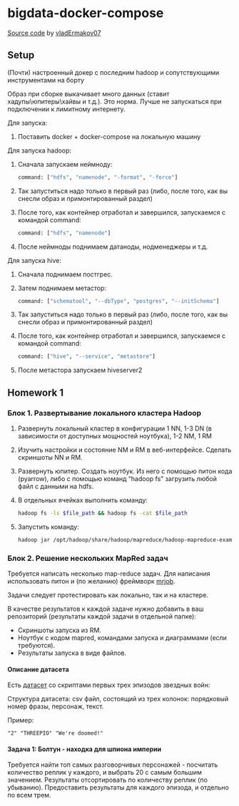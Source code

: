 # bigdata-docker-compose

[Source code](https://github.com/vladErmakov07/bigdata-docker-compose) by [vladErmakov07](https://github.com/vladErmakov07)

## Setup

(Почти) настроенный докер с последним hadoop и сопутствующими инструментами на борту

Образ при сборке выкачивает много данных (ставит хадупы\юпитеры\хайвы и т.д.). Это норма.
Лучше не запускаться при подключении к лимитному интернету.

Для запуска:

1. Поставить docker + docker-compose на локальную машину

Для запуска hadoop:

1. Сначала запускаем неймноду:

    ```dockerfile
    command: ["hdfs", "namenode", "-format", "-force"] 
    ```

2. Так запуститься надо только в первый раз (либо, после того, как вы снесли образ и примонтированный раздел)
3. После того, как контейнер отработал и завершился, запускаемся с командой command:

    ```dockerfile
    command: ["hdfs", "namenode"]
    ```

4. После неймноды поднимаем датаноды, нодменеджеры и т.д.

Для запуска hive:

1. Сначала поднимаем постгрес.

2. Затем поднимаем метастор:

    ```dockerfile
    command: ["schematool", "--dbType", "postgres", "--initSchema"]
    ```

3. Так запуститься надо только в первый раз (либо, после того, как вы снесли образ и примонтированный раздел)
4. После того, как контейнер отработал и завершился, запускаемся с командой command:

    ```dockerfile
    command: ["hive", "--service", "metastore"]
    ```

5. После метастора запускаем hiveserver2

## Homework 1

### Блок 1. Развертывание локального кластера Hadoop

1. Развернуть локальный кластер в конфигурации 1 NN, 1-3 DN (в зависимости от доступных мощностей ноутбука), 1-2 NM, 1 RM
2. Изучить настройки и состояние NM и RM в веб-интерфейсе. Сделать скриншоты NN и RM.
3. Развернуть юпитер. Создать ноутбук. Из него с помощью питон кода (pyarrow), либо с помощью команд “hadoop fs” загрузить любой файл с данными на hdfs.
4. В отдельных ячейках выполнить команду:

    ```bash
    hadoop fs -ls $file_path && hadoop fs -cat $file_path
    ```

5. Запустить команду:

    ```bash
    hadoop jar /opt/hadoop/share/hadoop/mapreduce/hadoop-mapreduce-examples-3.3.6.jar pi 15 1800
    ```

### Блок 2. Решение нескольких MapRed задач

Требуется написать несколько map-reduce задач.
Для написания использовать питон и (по желанию) фреймворк [mrjob](https://mrjob.readthedocs.io/en/latest/guides.html).

Задачи следует протестировать как локально, так и на кластере.

В качестве результатов к каждой задаче нужно добавить в ваш репозиторий (результаты каждой задачи в отдельной папке):

* Скриншоты запуска из RM.
* Ноутбук с кодом mapred, командами запуска и диаграммами (если требуются).
* Результаты запуска в виде файлов.

#### Описание датасета

Есть [датасет](https://www.kaggle.com/datasets/xvivancos/star-wars-movie-scripts/data) со скриптами первых трех эпизодов звездных войн:

Структура датасета: csv файл, состоящий из трех колонок: порядковый номер фразы, персонаж, текст.

Пример:

```text
"2" "THREEPIO" "We're doomed!"
```

#### Задача 1: Болтун - находка для шпиона империи

Требуется найти топ самых разговорчивых персонажей - посчитать количество реплик у каждого, и выбрать 20 с самым большим значением.
Результаты отсортировать по количеству реплик (по убыванию).
Предоставить результаты для каждого эпизода, и отдельно по всем трем.
